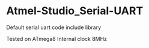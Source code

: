 # Atmel-Studio_Serial-UART
Default serial uart code include library

Tested on ATmega8 Internal clock 8MHz
